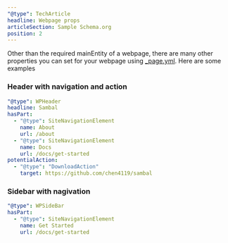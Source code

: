 ```yaml
---
"@type": TechArticle
headline: Webpage props
articleSection: Sample Schema.org
position: 2
---
```


Other than the required mainEntity of a webpage, there are many other properties you can set for your webpage using [_page.yml](docs/core/router/#pageyml).  Here are some examples


### Header with navigation and action

```yml
"@type": WPHeader
headline: Sambal
hasPart:
  - "@type": SiteNavigationElement
    name: About
    url: /about
  - "@type": SiteNavigationElement
    name: Docs
    url: /docs/get-started
potentialAction:
  - "@type": "DownloadAction"
    target: https://github.com/chen4119/sambal
```

### Sidebar with nagivation

```yml
"@type": WPSideBar
hasPart:
  - "@type": SiteNavigationElement
    name: Get Started
    url: /docs/get-started
```